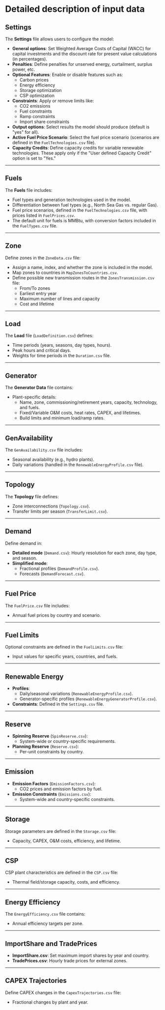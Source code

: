# Detailed description of input data

## Settings

The **Settings** file allows users to configure the model:
- **General options**: Set Weighted Average Costs of Capital (WACC) for capital investments and the discount rate for present value calculations (in percentages).
- **Penalties**: Define penalties for unserved energy, curtailment, surplus power, etc.
- **Optional Features**: Enable or disable features such as:
  - Carbon prices
  - Energy efficiency
  - Storage optimization
  - CSP optimization
- **Constraints**: Apply or remove limits like:
  - CO2 emissions
  - Fuel constraints
  - Ramp constraints
  - Import share constraints
- **Output options**: Select results the model should produce (default is "yes" for all).
- **Active Fuel Price Scenario**: Select the fuel price scenario (scenarios are defined in the `FuelTechnologies.csv` file).
- **Capacity Credits**: Define capacity credits for variable renewable technologies. These apply only if the "User defined Capacity Credit" option is set to "Yes."

---

## Fuels

The **Fuels** file includes:
- Fuel types and generation technologies used in the model.
- Differentiation between fuel types (e.g., North Sea Gas vs. regular Gas).
- Fuel price scenarios, defined in the `FuelTechnologies.csv` file, with prices listed in `FuelPrices.csv`.
- The default unit for fuels is MMBtu, with conversion factors included in the `FuelTypes.csv` file.

---

## Zone

Define zones in the `ZoneData.csv` file:
- Assign a name, index, and whether the zone is included in the model.
- Map zones to countries in `MapZonesToCountries.csv`.
- Define possible new transmission routes in the `ZonesTransmission.csv` file:
  - From/To zones
  - Earliest entry year
  - Maximum number of lines and capacity
  - Cost and lifetime

---

## Load

The **Load** file (`LoadDefinition.csv`) defines:
- Time periods (years, seasons, day types, hours).
- Peak hours and critical days.
- Weights for time periods in the `Duration.csv` file.

---

## Generator

The **Generator Data** file contains:
- Plant-specific details:
  - Name, zone, commissioning/retirement years, capacity, technology, and fuels.
  - Fixed/Variable O&M costs, heat rates, CAPEX, and lifetimes.
  - Build limits and minimum load/ramp rates.

---

## GenAvailability

The `GenAvailability.csv` file includes:
- Seasonal availability (e.g., hydro plants).
- Daily variations (handled in the `RenewableEnergyProfile.csv` file).

---

## Topology

The **Topology** file defines:
- Zone interconnections (`Topology.csv`).
- Transfer limits per season (`TransferLimit.csv`).

---

## Demand

Define demand in:
- **Detailed mode** (`Demand.csv`): Hourly resolution for each zone, day type, and season.
- **Simplified mode**:
  - Fractional profiles (`DemandProfile.csv`).
  - Forecasts (`DemandForecast.csv`).

---

## Fuel Price

The `FuelPrice.csv` file includes:
- Annual fuel prices by country and scenario.

---

## Fuel Limits

Optional constraints are defined in the `FuelLimits.csv` file:
- Input values for specific years, countries, and fuels.

---

## Renewable Energy

- **Profiles**:
  - Daily/seasonal variations (`RenewableEnergyProfile.csv`).
  - Generator-specific profiles (`RenewableEnergyGeneratorProfile.csv`).
- **Constraints**: Defined in the `Settings.csv` file.

---

## Reserve

- **Spinning Reserve** (`SpinReserve.csv`):
  - System-wide or country-specific requirements.
- **Planning Reserve** (`Reserve.csv`):
  - Per-unit constraints by country.

---

## Emission

- **Emission Factors** (`EmissionFactors.csv`):
  - CO2 prices and emission factors by fuel.
- **Emission Constraints** (`Emissions.csv`):
  - System-wide and country-specific constraints.

---

## Storage

Storage parameters are defined in the `Storage.csv` file:
- Capacity, CAPEX, O&M costs, efficiency, and lifetime.

---

## CSP

CSP plant characteristics are defined in the `CSP.csv` file:
- Thermal field/storage capacity, costs, and efficiency.

---

## Energy Efficiency

The `EnergyEfficiency.csv` file contains:
- Annual efficiency targets per zone.

---

## ImportShare and TradePrices

- **ImportShare.csv**: Set maximum import shares by year and country.
- **TradePrices.csv**: Hourly trade prices for external zones.

---

## CAPEX Trajectories

Define CAPEX changes in the `CapexTrajectories.csv` file:
- Fractional changes by plant and year.

